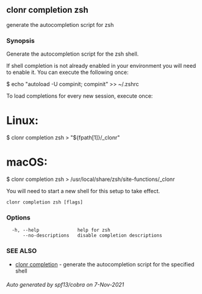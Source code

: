 ## clonr completion zsh

generate the autocompletion script for zsh

### Synopsis


Generate the autocompletion script for the zsh shell.

If shell completion is not already enabled in your environment you will need
to enable it.  You can execute the following once:

$ echo "autoload -U compinit; compinit" >> ~/.zshrc

To load completions for every new session, execute once:
# Linux:
$ clonr completion zsh > "${fpath[1]}/_clonr"
# macOS:
$ clonr completion zsh > /usr/local/share/zsh/site-functions/_clonr

You will need to start a new shell for this setup to take effect.


```
clonr completion zsh [flags]
```

### Options

```
  -h, --help              help for zsh
      --no-descriptions   disable completion descriptions
```

### SEE ALSO

* [clonr completion](clonr_completion.md)	 - generate the autocompletion script for the specified shell

###### Auto generated by spf13/cobra on 7-Nov-2021
